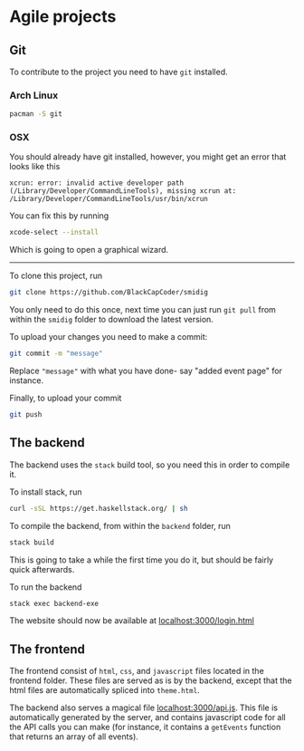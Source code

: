# Agile projects

## Git

To contribute to the project you need to have `git` installed.

### Arch Linux

```bash
pacman -S git
```

### OSX

You should already have git installed, however, you might get an error that looks like this

```
xcrun: error: invalid active developer path (/Library/Developer/CommandLineTools), missing xcrun at: /Library/Developer/CommandLineTools/usr/bin/xcrun
```

You can fix this by running
```bash
xcode-select --install
```

Which is going to open a graphical wizard.


-----


To clone this project, run
```bash
git clone https://github.com/BlackCapCoder/smidig
```

You only need to do this once, next time you can just run `git pull` from within the `smidig` folder to download the latest version.


To upload your changes you need to make a commit:
```bash
git commit -m "message"
```

Replace `"message"` with what you have done- say "added event page" for instance.


Finally, to upload your commit
```bash
git push
```


## The backend

The backend uses the `stack` build tool, so you need this in order to compile it.

To install stack, run
```bash
curl -sSL https://get.haskellstack.org/ | sh
```

To compile the backend, from within the `backend` folder, run
```bash
stack build
```

This is going to take a while the first time you do it, but should be fairly quick afterwards.

To run the backend
```bash
stack exec backend-exe
```

The website should now be available at [localhost:3000/login.html](http://localhost:3000/login.html)


## The frontend

The frontend consist of `html`, `css`, and `javascript` files located in the frontend folder. These files are served as is by the backend, except that the html files are automatically spliced into `theme.html`.


The backend also serves a magical file [localhost:3000/api.js](http://localhost:3000/api.js). This file is automatically generated by the server, and contains javascript code for all the API calls you can make (for instance, it contains a `getEvents` function that returns an array of all events).
